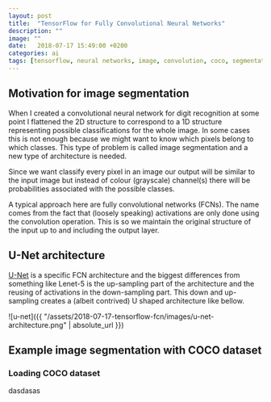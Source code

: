 ```yaml
---
layout: post
title:  "TensorFlow for Fully Convolutional Neural Networks"
description: ""
image: ""
date:   2018-07-17 15:49:00 +0200
categories: ai
tags: [tensorflow, neural networks, image, convolution, coco, segmentation, fcn]
---
```


## Motivation for image segmentation

When I created a convolutional neural network for digit recognition at some point I flattened the 2D structure to correspond to a 1D structure representing possible classifications for the whole image. In some cases this is not enough because we might want to know which pixels belong to which classes. This type of problem is called image segmentation and a new type of architecture is needed.

Since we want classify every pixel in an image our output will be similar to the input image but instead of colour (grayscale) channel(s) there will be probabilities associated with the possible classes.

A typical approach here are fully convolutional networks (FCNs). The name comes from the fact that (loosely speaking) activations are only done using the convolution operation. This is so we maintain the original structure of the input up to and including the output layer.

## U-Net architecture
[U-Net][u-net-url] is a specific FCN architecture and the biggest differences from something like Lenet-5 is the up-sampling part of the architecture and the reusing of activations in the down-sampling part.
This down and up-sampling creates a (albeit contrived) U shaped architecture like bellow.

![u-net]({{ "/assets/2018-07-17-tensorflow-fcn/images/u-net-architecture.png" | absolute_url }})

## Example image segmentation with COCO dataset

### Loading COCO dataset
dasdasas

[u-net-url]: https://lmb.informatik.uni-freiburg.de/people/ronneber/u-net/